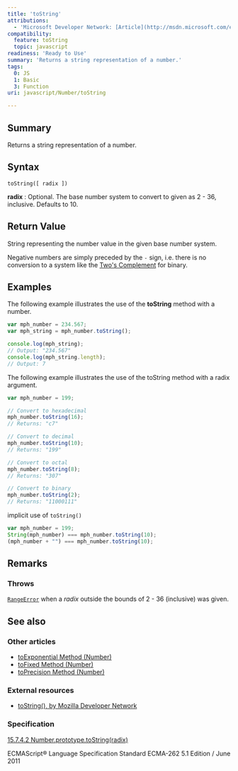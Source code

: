```yaml
---
title: 'toString'
attributions:
  - 'Microsoft Developer Network: [Article](http://msdn.microsoft.com/en-us/library/ie/jj159596(v=vs.94).aspx)'
compatibility:
  feature: toString
  topic: javascript
readiness: 'Ready to Use'
summary: 'Returns a string representation of a number.'
tags:
  0: JS
  1: Basic
  3: Function
uri: javascript/Number/toString

---
```

## Summary

Returns a string representation of a number.

## Syntax

    toString([ radix ])

**radix**
:   Optional. The base number system to convert to given as 2 - 36, inclusive. Defaults to 10.

## Return Value

String representing the number value in the given base number system.

Negative numbers are simply preceded by the `-` sign, i.e. there is no conversion to a system like the [Two's Complement](http://en.wikipedia.org/wiki/Two%27s_complement) for binary.

## Examples

The following example illustrates the use of the **toString** method with a number.

``` js
var mph_number = 234.567;
var mph_string = mph_number.toString();

console.log(mph_string);
// Output: "234.567"
console.log(mph_string.length);
// Output: 7
```

The following example illustrates the use of the toString method with a radix argument.

``` js
var mph_number = 199;

// Convert to hexadecimal
mph_number.toString(16);
// Returns: "c7"

// Convert to decimal
mph_number.toString(10);
// Returns: "199"

// Convert to octal
mph_number.toString(8);
// Returns: "307"

// Convert to binary
mph_number.toString(2);
// Returns: "11000111"
```

implicit use of `toString()`

``` js
var mph_number = 199;
String(mph_number) === mph_number.toString(10);
(mph_number + "") === mph_number.toString(10);
```

## Remarks

### Throws

[`RangeError`](/javascript/Error) when a *radix* outside the bounds of 2 - 36 (inclusive) was given.

## See also

### Other articles

-   [toExponential Method (Number)](/javascript/Number/toExponential)
-   [toFixed Method (Number)](/javascript/Number/toFixed)
-   [toPrecision Method (Number)](/javascript/Number/toPrecision)

### External resources

-   [toString(), by Mozilla Developer Network](https://developer.mozilla.org/en-US/docs/Web/JavaScript/Reference/Global_Objects/Number/toString)

### Specification

[15.7.4.2 Number.prototype.toString(radix)](http://www.ecma-international.org/ecma-262/5.1/#sec-15.7.4.2)

ECMAScript® Language Specification Standard ECMA-262 5.1 Edition / June 2011

